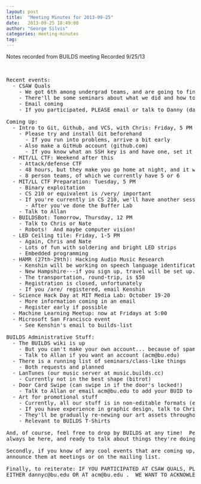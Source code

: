 ```yaml
---
layout: post
title:  "Meeting Minutes for 2013-09-25"
date:   2013-09-25 18:49:00
author: "George Silvis"
categories: meeting-minutes
tag: 
---
```


Notes recorded from BUILDS meeting
Recorded 9/25/13

<!-- more -->

<pre>


Recent events:
  - CSAW Quals
    - We got 6th among undergrad teams, and are going to finals in NY!
    - There'll be some seminars about what we did and how to do it soon
    - Email coming
    - If you participated, PLEASE email or talk to Danny (dannyc@bu.edu or acm@bu.edu) so we can acknowledge you!

Coming Up:
  - Intro to Git, Github, and VCS, with Chris: Friday, 5 PM
    - Please try and install Git beforehand
      - If you run into problems, arrive a bit early
    - Also make a GitHub account (github.com)
      - If you know what an SSH key is and have one, set it up!
  - MIT/LL CTF: Weekend after this
    - Attack/defense CTF
    - 48 hours, but they make you go home at night, and it won't be continuous
    - 8 person teams, of which we currently have 5 or 6
  - MIT/LL CTF Preparation: Tuesday, 5 PM
    - Binary exploitation
    - CS 210 or equivalent is /very/ important
    - If you're currently in CS 210, we'll have another session like this later
      - After you've done the Buffer Lab
    - Talk to Allan
  - BUILDSBot: Tomorrow, Thursday, 12 PM
    - Talk to Chris or Nate
    - Robots!  And maybe computer vision!
  - LED Ceiling tile: Friday, 1-5 PM
    - Again, Chris and Nate
    - Lots of fun with soldering and bright LED strips
    - Embedded programming
  - HAMR (27th-29th): Hacking Audio Music Research
    - Kenshin will be working on speech language identification
    - New Hampshire---if you sign up, travel will be set up.
    - The transportation, round-trip, is $50
    - Registration is closed, unfortunately
    - If you /are/ registered, email Kenshin
  - Science Hack Day at MIT Media Lab: October 19-20
    - More information coming in an email
    - Register early if possible
  - Machine Learning Meetup: now at Fridays at 5:00
  - Microsoft San Francisco event
    - See Kenshin's email to builds-list

BUILDS Administrative Stuff:
  - The BUILDS wiki is up
    - But you can't make your own account... because of spammers.
    - Talk to Allan if you want an account (acm@bu.edu)
  - There is a running list of seminars/class-like things
    - Both requests and planned
  - LanTunes (our music server at music.builds.cc)
    - Currently not in the best shape (bitrot)
  - Door Card Swipe (can swipe in if the door's locked!)    
    - Talk to Allan or email acm@bu.edu to add your BUID to the database
  - Art for promotional stuff
    - Currently, all our stuff is in non-editable formats (e.g. PNG, JPG)
    - If you have experience in graphic design, talk to Chris and Danny
    - They'll be gradually re-newing our art assets throughout the year
    - Relevant to BUILDS T-Shirts

And, of course, feel free to drop by BUILDS at any time!  People will almost
always be here, and ready to talk about things they're doing.

Secondly, if you know of any cool events that are coming up, feel free to
announce them at meetings or on the mailing list.

Finally, to reiterate: IF YOU PARTICIPATED AT CSAW QUALS, PLEASE EMAIL US AT
EITHER dannyc@bu.edu OR AT acm@bu.edu .  WE WANT TO ACKNOWLEDGE YOU!
</pre>

